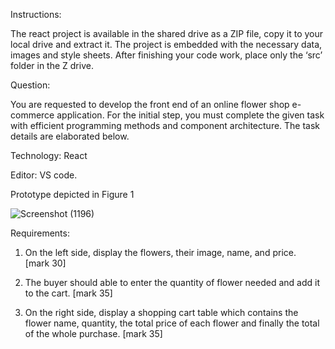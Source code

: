 Instructions: 

The react project is available in the shared drive as a ZIP file, copy it to your local drive and extract it. The project is embedded with the necessary data, images and style sheets. After 
finishing your code work, place only the ‘src’ folder in the Z drive.  

Question: 

You are requested to develop the front end of an online flower shop e-commerce application. 
For the initial step, you must complete the given task with efficient programming methods and component architecture. The task details are elaborated below. 

Technology: React 

Editor: VS code. 

Prototype depicted in Figure 1

![Screenshot (1196)](https://github.com/user-attachments/assets/867b99f7-7642-4e68-a593-85e868f8e391)


Requirements: 

1. On the left side, display the flowers, their image, name, and price.   
[mark 30]

3. The buyer should able to enter the quantity of flower needed and add it to the cart. 
[mark 35]

5. On the right side, display a shopping cart table which contains the flower name, 
quantity, the total price of each flower and finally the total of the whole purchase. 
[mark 35] 
